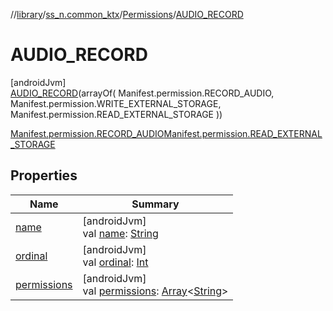 //[library](../../../../index.md)/[ss_n.common_ktx](../../index.md)/[Permissions](../index.md)/[AUDIO_RECORD](index.md)

# AUDIO_RECORD

[androidJvm]\
[AUDIO_RECORD](index.md)(arrayOf(
            Manifest.permission.RECORD_AUDIO,
            Manifest.permission.WRITE_EXTERNAL_STORAGE,
            Manifest.permission.READ_EXTERNAL_STORAGE
        ))

[Manifest.permission.RECORD_AUDIO](https://developer.android.com/reference/kotlin/android/Manifest.permission.html#write_external_storage)[Manifest.permission.READ_EXTERNAL_STORAGE](https://developer.android.com/reference/kotlin/android/Manifest.permission.html#read_external_storage)

## Properties

| Name | Summary |
|---|---|
| [name](../../-text-to-speech-manager/-error/-n-o-n-e/index.md#-372974862%2FProperties%2F-435046686) | [androidJvm]<br>val [name](../../-text-to-speech-manager/-error/-n-o-n-e/index.md#-372974862%2FProperties%2F-435046686): [String](https://kotlinlang.org/api/latest/jvm/stdlib/kotlin/-string/index.html) |
| [ordinal](../../-text-to-speech-manager/-error/-n-o-n-e/index.md#-739389684%2FProperties%2F-435046686) | [androidJvm]<br>val [ordinal](../../-text-to-speech-manager/-error/-n-o-n-e/index.md#-739389684%2FProperties%2F-435046686): [Int](https://kotlinlang.org/api/latest/jvm/stdlib/kotlin/-int/index.html) |
| [permissions](../permissions.md) | [androidJvm]<br>val [permissions](../permissions.md): [Array](https://kotlinlang.org/api/latest/jvm/stdlib/kotlin/-array/index.html)&lt;[String](https://kotlinlang.org/api/latest/jvm/stdlib/kotlin/-string/index.html)&gt; |
